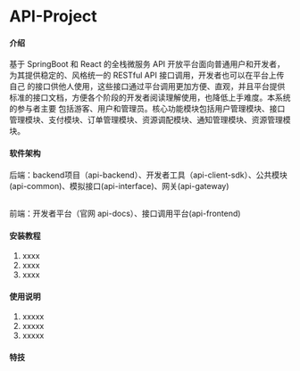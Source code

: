 # API-Project

#### 介绍
基于 SpringBoot 和 React 的全栈微服务 API 开放平台面向普通用户和开发者，为其提供稳定的、风格统一的 RESTful API 接口调用，开发者也可以在平台上传自己
的接口供他人使用，这些接口通过平台调用更加方便、直观，并且平台提供标准的接口文档，方便各个阶段的开发者阅读理解使用，也降低上手难度。本系统的参与者主要
包括游客、用户和管理员。核心功能模块包括用户管理模块、接口管理模块、支付模块、订单管理模块、资源调配模块、通知管理模块、资源管理模块。

#### 软件架构
后端：backend项目（api-backend）、开发者工具（api-client-sdk）、公共模块(api-common)、模拟接口(api-interface)、网关(api-gateway)
##
前端：开发者平台（官网 api-docs）、接口调用平台(api-frontend)

#### 安装教程

1.  xxxx
2.  xxxx
3.  xxxx

#### 使用说明

1.  xxxxx
2.  xxxxx
3.  xxxxx



#### 特技

